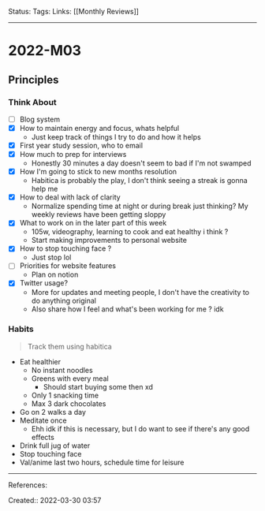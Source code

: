 Status: 
Tags: 
Links: [[Monthly Reviews]]
___

# 2022-M03
## Principles
### Think About
 - [ ] Blog system
 - [x] How to maintain energy and focus, whats helpful
	 - Just keep track of things I try to do and how it helps
 - [x] First year study session, who to email
 - [x] How much to prep for interviews
	 - Honestly 30 minutes a day doesn't seem to bad if I'm not swamped
 - [x] How I'm going to stick to new months resolution
	 - Habitica is probably the play, I don't think seeing a streak is gonna help me
 - [x] How to deal with lack of clarity
	 - Normalize spending time at night or during break just thinking? My weekly reviews have been getting sloppy
 - [x] What to work on in the later part of this week
	 - 105w, videography, learning to cook and eat healthy i think ?
	 - Start making improvements to personal website
 - [x] How to stop touching face ?
	 - Just stop lol
 - [ ] Priorities for website features
	 - Plan on notion
 - [x] Twitter usage?
	 - More for updates and meeting people, I don't have the creativity to do anything original
	 - Also share how I feel and what's been working for me ? idk
### Habits
> Track them using habitica
- Eat healthier
	- No instant noodles
	- Greens with every meal
		- Should start buying some then xd
	- Only 1 snacking time
	- Max 3 dark chocolates
- Go on 2 walks a day
- Meditate once
	- Ehh idk if this is necessary, but I do want to see if there's any good effects
- Drink full jug of water
- Stop touching face
- Val/anime last two hours, schedule time for leisure
___
References:

Created:: 2022-03-30 03:57
